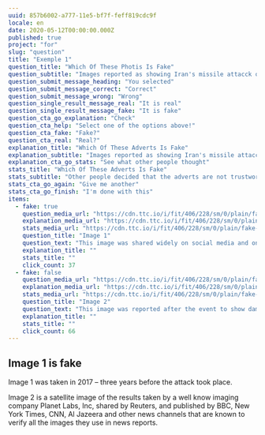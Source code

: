 ```yaml
---
uuid: 857b6002-a777-11e5-bf7f-feff819cdc9f
locale: en
date: 2020-05-12T00:00:00.000Z
published: true
project: "for"
slug: "question"
title: "Exemple 1"
question_title: "Which Of These Photis Is Fake"
question_subtitle: "Images reported as showing Iran's missile attacck on a US base in Iraq on 7 Jan 2020"
question_submit_message_heading: "You selected"
question_submit_message_correct: "Correct"
question_submit_message_wrong: "Wrong"
question_single_result_message_real: "It is real"
question_single_result_message_fake: "It is fake"
question_cta_go_explanation: "Check"
question_cta_help: "Select one of the options above!"
question_cta_fake: "Fake?"
question_cta_real: "Real?"
explanation_title: "Which Of These Adverts Is Fake"
explanation_subtitle: "Images reported as showing Iran's missile attacck on a US base in Iraq on 7 Jan 2020 "
explanation_cta_go_stats: "See what other people thought"
stats_title: "Which Of These Adverts Is Fake"
stats_subtitle: "Other people decided that the adverts are not trustworthy"
stats_cta_go_again: "Give me another"
stats_cta_go_finish: "I'm done with this"
items:
  - fake: true
    question_media_url: "https://cdn.ttc.io/i/fit/406/228/sm/0/plain/fake-or-real-news-edition/q3_1.jpg"
    explanation_media_url: "https://cdn.ttc.io/i/fit/406/228/sm/0/plain/fake-or-real-news-edition/q3_1.jpg"
    stats_media_url: "https://cdn.ttc.io/i/fit/406/228/sm/0/plain/fake-or-real-news-edition/q3_1.jpg"
    question_title: "Image 1"
    question_text: "This image was shared widely on social media and on some new channels"
    explanation_title: ""
    stats_title: ""
    click_count: 37
  - fake: false
    question_media_url: "https://cdn.ttc.io/i/fit/406/228/sm/0/plain/fake-or-real-news-edition/q3_2.jpg"
    explanation_media_url: "https://cdn.ttc.io/i/fit/406/228/sm/0/plain/fake-or-real-news-edition/q3_2.jpg"
    stats_media_url: "https://cdn.ttc.io/i/fit/406/228/sm/0/plain/fake-or-real-news-edition/q3_2.jpg"
    question_title: "Image 2"
    question_text: "This image was reported after the event to show damage to US bases as a result of the attack."
    explanation_title: ""
    stats_title: ""
    click_count: 66
---
```

## Image 1 is fake

 Image 1 was taken in 2017 – three years before the attack took place.</p>

Image 2 is a satellite image of the results taken by a well know imaging company Planet Labs, Inc, shared by Reuters, and published by BBC, New York Times, CNN, Al Jazeera and other news channels that are known to verify all the images they use in news reports.